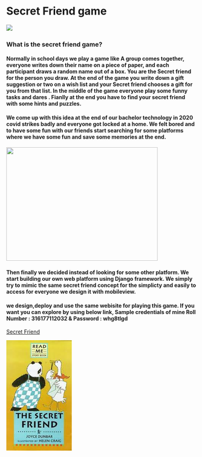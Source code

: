 # Secret Friend game

<img src="https://secretfriendmusic.com/wp-content/uploads/secret-friend-name-570x172.png" >

### **What is the secret friend game?**

#### Normally in school days we play a game like A group comes together, everyone writes down their name on a piece of paper, and each participant draws a random name out of a box. You are the Secret friend for the person you draw. At the end of the game you write down a gift suggestion or two on a wish list and your Secret friend chooses a gift for you from that list. In the middle of the game everyone play some funny tasks and dares . Fianlly at the end you have to find your secret friend with some hints and puzzles.


#### We come up with this idea at the end of our bachelor technology in 2020 covid strikes badly and everyone got locked at a home. We felt bored and to have some fun with our friends start searching for some platforms where we have some fun and save some memories at the end. 

<img src="https://c.tenor.com/ZWOZq7fsfesAAAAd/coronavirus-funny.gif" width="400" height="300">



#### Then finally we decided instead of looking for some other platform. We start building our own web platform using Django framework. We simply try to mimic the same secret friend concept for the simplicty and easily to access for everyone we design it with mobileview.

#### we design,deploy and use the same webisite for playing this game. If you want you can explore by using below link, Sample credentials of mine Roll Number : 316177112032 & Password : whg8tlgd   

[Secret Friend](saikrish32.pythonanywhere.com)


![Alt Text](secret.jfif)

